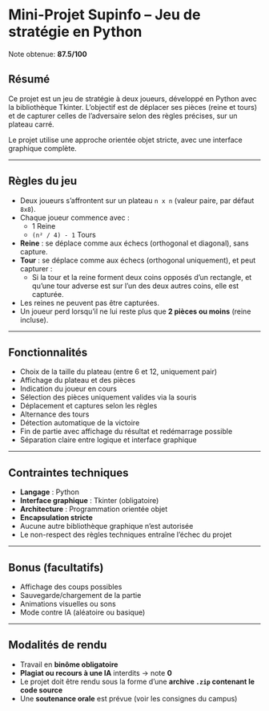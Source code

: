 # Mini-Projet Supinfo – Jeu de stratégie en Python

Note obtenue: **87.5/100**

## Résumé

Ce projet est un jeu de stratégie à deux joueurs, développé en Python avec la bibliothèque Tkinter. L’objectif est de déplacer ses pièces (reine et tours) et de capturer celles de l’adversaire selon des règles précises, sur un plateau carré.

Le projet utilise une approche orientée objet stricte, avec une interface graphique complète.

---

## Règles du jeu

- Deux joueurs s’affrontent sur un plateau `n x n` (valeur paire, par défaut `8x8`).
- Chaque joueur commence avec :
  - 1 Reine
  - `(n² / 4) - 1` Tours
- **Reine** : se déplace comme aux échecs (orthogonal et diagonal), sans capture.
- **Tour** : se déplace comme aux échecs (orthogonal uniquement), et peut capturer :
  - Si la tour et la reine forment deux coins opposés d’un rectangle,
    et qu’une tour adverse est sur l’un des deux autres coins, elle est capturée.
- Les reines ne peuvent pas être capturées.
- Un joueur perd lorsqu’il ne lui reste plus que **2 pièces ou moins** (reine incluse).

---

## Fonctionnalités

- Choix de la taille du plateau (entre 6 et 12, uniquement pair)
- Affichage du plateau et des pièces
- Indication du joueur en cours
- Sélection des pièces uniquement valides via la souris
- Déplacement et captures selon les règles
- Alternance des tours
- Détection automatique de la victoire
- Fin de partie avec affichage du résultat et redémarrage possible
- Séparation claire entre logique et interface graphique

---

## Contraintes techniques

- **Langage** : Python
- **Interface graphique** : Tkinter (obligatoire)
- **Architecture** : Programmation orientée objet
- **Encapsulation stricte**
- Aucune autre bibliothèque graphique n’est autorisée
- Le non-respect des règles techniques entraîne l’échec du projet

---

## Bonus (facultatifs)

- Affichage des coups possibles
- Sauvegarde/chargement de la partie
- Animations visuelles ou sons
- Mode contre IA (aléatoire ou basique)

---

## Modalités de rendu

- Travail en **binôme obligatoire**
- **Plagiat ou recours à une IA** interdits → note **0**
- Le projet doit être rendu sous la forme d’une **archive `.zip` contenant le code source**
- Une **soutenance orale** est prévue (voir les consignes du campus)

